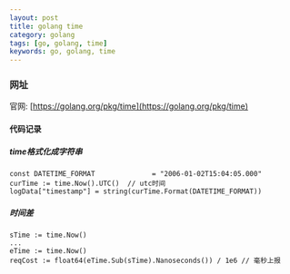 ```yaml
---
layout: post
title: golang time
category: golang
tags: [go, golang, time]
keywords: go, golang, time
---
```


### 网址

官网: [https://golang.org/pkg/time](https://golang.org/pkg/time)

#### 代码记录
##### time格式化成字符串
```
const DATETIME_FORMAT              = "2006-01-02T15:04:05.000"
curTime := time.Now().UTC()  // utc时间
logData["timestamp"] = string(curTime.Format(DATETIME_FORMAT))
```

##### 时间差
```
sTime := time.Now()
...
eTime := time.Now()
reqCost := float64(eTime.Sub(sTime).Nanoseconds()) / 1e6 // 毫秒上报
```
